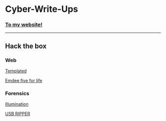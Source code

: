 # Cyber-Write-Ups

### [To my website!](https://elliottg-projects.web.app/Home.html)

---

## Hack the box

### Web

[Templated](https://elliottdg.github.io/Cyber-Write-Ups/HTB/Web/Templated/Templated)

[Emdee five for life](https://elliottdg.github.io/Cyber-Write-Ups/HTB/Web/Emdee%20five%20for%20life/Emdee-five-for-life)

### Forensics

[Illumination](https://elliottdg.github.io/Cyber-Write-Ups/HTB/Forensics/Illumination/Illumination)

[USB RIPPER](https://elliottdg.github.io/Cyber-Write-Ups/HTB/Forensics/USB%20RIPPER/USB-RIPPER)
